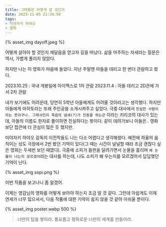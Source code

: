 ```yaml
---
title: 그대들은 어떻게 살 것인가
date: 2023-11-05 21:34:58
tags:
- 미야자키 하야오
- 영화
---
```


{% asset_img dayoff.jpeg %}

어떻게 살아야 할 것인지 깨달음을 얻고자 길을 떠났다.
삶을 마주하는 자세라는 질문은 역시, 가볍게 풀리지 않았다.

<!--more-->

하지만 나는 이 영화가 마음에 들었다. 지난 주말엔 아들을 데리고 한 번더 관람하고 왔다.

2023.10.25 : 국내 개봉일에 아이맥스로 1차 관람
2023.11.4 : 아들 데리고 2D관에 가서 2차 관람

내가 보기에도 어려운데, 당연히 5학년 아들에게도 어려울 것이라고는 생각했다. 하지만 아들에게 마히토라는 또래 주인공을 소개시켜주고 싶었다. 극중 대사에서 `진실한 사람이라는 뜻이구나. 그래서인지 죽음의 냄새(?)가 진동을 하는군` 이라는 키리코의 대사가 있는데, 아들의 이름도 한자로 풀이하면 진실하다는 뜻이다. 같이 데려가보니 아들은.. 영화보단 팝콘에 더 관심이 많은 듯 했지만.

미야자키 하야오 감독의 이전작들도 나는 다소 어렵다고 생각해왔다. 예전에 하울의 움직이는 성도 극장에서 2번 봤던 기억이 있다(그 때는 시간이 널널할 때라 조금 괜찮다 싶은 영화는 두세번 보던 때였다). 극중에 소피가 들판을 달려가면서 눈물을 흘리며 `왜 눈물이 나는지 모르겠어`라는 대사를 하는데, 나도 소피가 왜 우는지를 모르겠어서 답답했던 기억이 난다. 

{% asset_img sopi.png %}

이번 작품을 보고나니 좀 알겠어.

이제는 영감님의 영화를 어떻게 보아야 하는지 조금 알 것 같다. 그런데 아쉽게도 이제 연세가 너무 많으셔서, 다음 작품에 대한 기약이 쉽지 않을 것 같아 아쉬울 뿐이다. 

{% asset_img poster.webp 500 %}

> 너만의 탑을 쌓아라. 
> 풍요롭고 평화로운 너만의 세계를 만들어라.
